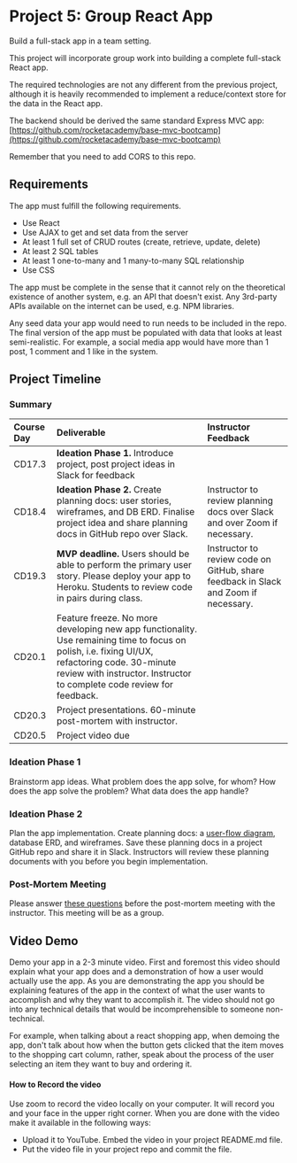 # Project 5: Group React App

Build a full-stack app in a team setting.

This project will incorporate group work into building a complete full-stack React app.

The required technologies are not any different from the previous project, although it is heavily recommended to implement a reduce/context store for the data in the React app.

The backend should be derived the same standard Express MVC app: [https://github.com/rocketacademy/base-mvc-bootcamp](https://github.com/rocketacademy/base-mvc-bootcamp)

Remember that you need to add CORS to this repo.

## Requirements

The app must fulfill the following requirements.

* Use React
* Use AJAX to get and set data from the server
* At least 1 full set of CRUD routes \(create, retrieve, update, delete\)
* At least 2 SQL tables
* At least 1 one-to-many and 1 many-to-many SQL relationship
* Use CSS

The app must be complete in the sense that it cannot rely on the theoretical existence of another system, e.g. an API that doesn't exist. Any 3rd-party APIs available on the internet can be used, e.g. NPM libraries.

Any seed data your app would need to run needs to be included in the repo. The final version of the app must be populated with data that looks at least semi-realistic. For example, a social media app would have more than 1 post, 1 comment and 1 like in the system.

## Project Timeline

### Summary

| Course Day | Deliverable | Instructor Feedback |
| :--- | :--- | :--- |
| CD17.3 | **Ideation Phase 1.** Introduce project, post project ideas in Slack for feedback |  |
| CD18.4 | **Ideation Phase 2.** Create planning docs: user stories, wireframes, and DB ERD. Finalise project idea and share planning docs in GitHub repo over Slack.  | Instructor to review planning docs over Slack and over Zoom if necessary. |
| CD19.3 | **MVP deadline.** Users should be able to perform the primary user story. Please deploy your app to Heroku. Students to review code in pairs during class. | Instructor to review code on GitHub, share feedback in Slack and Zoom if necessary. |
| CD20.1 | Feature freeze. No more developing new app functionality. Use remaining time to focus on polish, i.e. fixing UI/UX, refactoring code. 30-minute review with instructor. Instructor to complete code review for feedback. |  |
| CD20.3 | Project presentations. 60-minute post-mortem with instructor. |  |
| CD20.5 | Project video due |  |

### Ideation Phase 1

Brainstorm app ideas. What problem does the app solve, for whom? How does the app solve the problem? What data does the app handle?

### Ideation Phase 2

Plan the app implementation. Create planning docs: a [user-flow diagram](https://careerfoundry.com/en/blog/ux-design/what-are-user-flows/), database ERD, and wireframes. Save these planning docs in a project GitHub repo and share it in Slack. Instructors will review these planning documents with you before you begin implementation.

### Post-Mortem Meeting

Please answer [these questions](../course-logistics/course-methodology.md#instructor-code-review) before the post-mortem meeting with the instructor. This meeting will be as a group.

## Video Demo

Demo your app in a 2-3 minute video. First and foremost this video should explain what your app does and a demonstration of how a user would actually use the app. As you are demonstrating the app you should be explaining features of the app in the context of what the user wants to accomplish and why they want to accomplish it. The video should not go into any technical details that would be incomprehensible to someone non-technical.

For example, when talking about a react shopping app, when demoing the app, don't talk about how when the button gets clicked that the item moves to the shopping cart column, rather, speak about the process of the user selecting an item they want to buy and ordering it.

#### How to Record the video

Use zoom to record the video locally on your computer. It will record you and your face in the upper right corner. When you are done with the video make it available in the following ways:

* Upload it to YouTube. Embed the video in your project README.md file.
* Put the video file in your project repo and commit the file.

